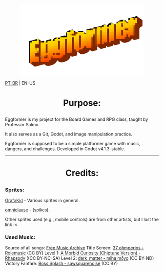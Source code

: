 <p align="center">
<img src="/Assets/image.png" width="410"/>
</p>

[PT-BR](README.MD) | EN-US

# <p style="text-align: center;">Purpose:</p>

Eggformer is my project for the Board Games and RPG class, taught by Professor Salmo.

It also serves as a Git, Godot, and image manipulation practice.

Eggformer is supposed to be a simple platformer game with music, dangers, and challenges. Developed in Godot v4.1.3-stable.

----

# <p style="text-align: center;">Credits:</p>

### Sprites:

[GrafxKid](https://grafxkid.itch.io) - Various sprites in general.

[omniclause](https://omniclause.itch.io/spikes) - (spikes).

Other sprites used (e.g., mobile controls) are from other artists, but I lost the link :<

### Used Music:
Source of all songs: [Free Music Archive](https://freemusicarchive.org)
Title Screen: [37 ohmperios - Rolemusic](https://freemusicarchive.org/music/Rolemusic/single/37-ohmperios/) (CC BY)
Level 1: [A Morbid Curiosity (Chiptune Version) - Rhapsody](https://freemusicarchive.org/music/rhapsody/single/a-morbid-curiosity-chiptune-version/) ((CC BY-NC-SA)
Level 2: [dark_matter - miha mōyo](https://freemusicarchive.org/music/miha-moyo/single/dark-matter-1/) (CC BY-ND)
Victory Fanfare: [Boss Splash - sawsquarenoise](https://freemusicarchive.org/music/sawsquarenoise/dojokratos/boss-splash/) (CC BY)
